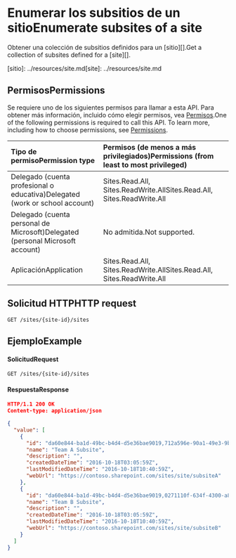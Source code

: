 # <a name="enumerate-subsites-of-a-site"></a><span data-ttu-id="e6d98-101">Enumerar los subsitios de un sitio</span><span class="sxs-lookup"><span data-stu-id="e6d98-101">Enumerate subsites of a site</span></span>

<span data-ttu-id="e6d98-102">Obtener una colección de subsitios definidos para un [sitio][].</span><span class="sxs-lookup"><span data-stu-id="e6d98-102">Get a collection of subsites defined for a [site][].</span></span>

<span data-ttu-id="e6d98-103">[sitio]: ../resources/site.md</span><span class="sxs-lookup"><span data-stu-id="e6d98-103">[site]: ../resources/site.md</span></span>

## <a name="permissions"></a><span data-ttu-id="e6d98-104">Permisos</span><span class="sxs-lookup"><span data-stu-id="e6d98-104">Permissions</span></span>

<span data-ttu-id="e6d98-p101">Se requiere uno de los siguientes permisos para llamar a esta API. Para obtener más información, incluido cómo elegir permisos, vea [Permisos](../../../concepts/permissions_reference.md).</span><span class="sxs-lookup"><span data-stu-id="e6d98-p101">One of the following permissions is required to call this API. To learn more, including how to choose permissions, see [Permissions](../../../concepts/permissions_reference.md).</span></span>

|<span data-ttu-id="e6d98-107">Tipo de permiso</span><span class="sxs-lookup"><span data-stu-id="e6d98-107">Permission type</span></span>      | <span data-ttu-id="e6d98-108">Permisos (de menos a más privilegiados)</span><span class="sxs-lookup"><span data-stu-id="e6d98-108">Permissions (from least to most privileged)</span></span>              |
|:--------------------|:---------------------------------------------------------|
|<span data-ttu-id="e6d98-109">Delegado (cuenta profesional o educativa)</span><span class="sxs-lookup"><span data-stu-id="e6d98-109">Delegated (work or school account)</span></span> | <span data-ttu-id="e6d98-110">Sites.Read.All, Sites.ReadWrite.All</span><span class="sxs-lookup"><span data-stu-id="e6d98-110">Sites.Read.All, Sites.ReadWrite.All</span></span>    |
|<span data-ttu-id="e6d98-111">Delegado (cuenta personal de Microsoft)</span><span class="sxs-lookup"><span data-stu-id="e6d98-111">Delegated (personal Microsoft account)</span></span> | <span data-ttu-id="e6d98-112">No admitida.</span><span class="sxs-lookup"><span data-stu-id="e6d98-112">Not supported.</span></span>    |
|<span data-ttu-id="e6d98-113">Aplicación</span><span class="sxs-lookup"><span data-stu-id="e6d98-113">Application</span></span> | <span data-ttu-id="e6d98-114">Sites.Read.All, Sites.ReadWrite.All</span><span class="sxs-lookup"><span data-stu-id="e6d98-114">Sites.Read.All, Sites.ReadWrite.All</span></span> |

## <a name="http-request"></a><span data-ttu-id="e6d98-115">Solicitud HTTP</span><span class="sxs-lookup"><span data-stu-id="e6d98-115">HTTP request</span></span>

<!-- { "blockType": "ignored" } -->

```http
GET /sites/{site-id}/sites
```

## <a name="example"></a><span data-ttu-id="e6d98-116">Ejemplo</span><span class="sxs-lookup"><span data-stu-id="e6d98-116">Example</span></span>

#### <a name="request"></a><span data-ttu-id="e6d98-117">Solicitud</span><span class="sxs-lookup"><span data-stu-id="e6d98-117">Request</span></span>

<!-- { "blockType": "request", "name": "list-subsites" } -->

```http
GET /sites/{site-id}/sites
```

#### <a name="response"></a><span data-ttu-id="e6d98-118">Respuesta</span><span class="sxs-lookup"><span data-stu-id="e6d98-118">Response</span></span>

<!-- { "blockType": "response", "@type": "microsoft.graph.site", "isCollection": true, "truncated": true } -->

```json
HTTP/1.1 200 OK
Content-type: application/json

{
  "value": [
    {
      "id": "da60e844-ba1d-49bc-b4d4-d5e36bae9019,712a596e-90a1-49e3-9b48-bfa80bee8740",
      "name": "Team A Subsite",
      "description": "",
      "createdDateTime": "2016-10-18T03:05:59Z",
      "lastModifiedDateTime": "2016-10-18T10:40:59Z",
      "webUrl": "https://contoso.sharepoint.com/sites/site/subsiteA"
    },
    {
      "id": "da60e844-ba1d-49bc-b4d4-d5e36bae9019,0271110f-634f-4300-a841-3a8a2e851851",
      "name": "Team B Subsite",
      "description": "",
      "createdDateTime": "2016-10-18T03:05:59Z",
      "lastModifiedDateTime": "2016-10-18T10:40:59Z",
      "webUrl": "https://contoso.sharepoint.com/sites/site/subsiteB"
    }
  ]
}
```

<!-- {
  "type": "#page.annotation",
  "description": "",
  "keywords": "",
  "section": "documentation",
  "tocPath": "Site/Enumerate subsites"
} -->
